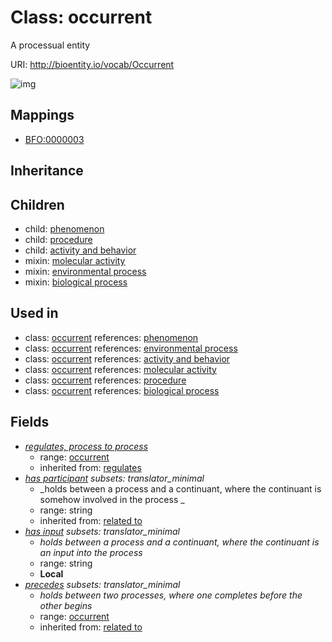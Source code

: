 # Class: occurrent


A processual entity

URI: http://bioentity.io/vocab/Occurrent

![img](http://yuml.me/diagram/nofunky/class/\[Occurrent]^-\[ActivityAndBehavior],%20\[Occurrent]^-\[Phenomenon],%20\[Occurrent]^-\[Procedure],%20)
## Mappings

 * [BFO:0000003](http://purl.obolibrary.org/obo/BFO_0000003)
## Inheritance

## Children

 *  child: [phenomenon](Phenomenon.md)
 *  child: [procedure](Procedure.md)
 *  child: [activity and behavior](ActivityAndBehavior.md)
 *  mixin: [molecular activity](MolecularActivity.md)
 *  mixin: [environmental process](EnvironmentalProcess.md)
 *  mixin: [biological process](BiologicalProcess.md)
## Used in

 *  class: [occurrent](Occurrent.md) references: [phenomenon](Phenomenon.md)
 *  class: [occurrent](Occurrent.md) references: [environmental process](EnvironmentalProcess.md)
 *  class: [occurrent](Occurrent.md) references: [activity and behavior](ActivityAndBehavior.md)
 *  class: [occurrent](Occurrent.md) references: [molecular activity](MolecularActivity.md)
 *  class: [occurrent](Occurrent.md) references: [procedure](Procedure.md)
 *  class: [occurrent](Occurrent.md) references: [biological process](BiologicalProcess.md)
## Fields

 * _[regulates, process to process](regulates_process_to_process.md)_
    * range: [occurrent](Occurrent.md)
    * inherited from: [regulates](regulates.md)
 * _[has participant](has_participant.md) *subsets: translator_minimal*_
    * _holds between a process and a continuant, where the continuant is somehow involved in the process _
    * range: string
    * inherited from: [related to](related_to.md)
 * _[has input](has_input.md) *subsets: translator_minimal*_
    * _holds between a process and a continuant, where the continuant is an input into the process_
    * range: string
    * __Local__
 * _[precedes](precedes.md) *subsets: translator_minimal*_
    * _holds between two processes, where one completes before the other begins_
    * range: [occurrent](Occurrent.md)
    * inherited from: [related to](related_to.md)
